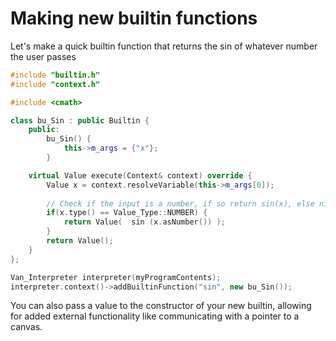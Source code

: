 # Making new builtin functions
Let's make a quick builtin function that returns the sin of whatever number the user passes
```c++
#include "builtin.h"
#include "context.h"

#include <cmath>

class bu_Sin : public Builtin { 
    public:
        bu_Sin() {
            this->m_args = {"x"};
        }

    virtual Value execute(Context& context) override {
        Value x = context.resolveVariable(this->m_args[0]);
        
        // Check if the input is a number, if so return sin(x), else nil
        if(x.type() == Value_Type::NUMBER) {
            return Value(  sin (x.asNumber()) );
        }
        return Value();
    }
};

Van_Interpreter interpreter(myProgramContents);
interpreter.context()->addBuiltinFunction("sin", new bu_Sin());
```

You can also pass a value to the constructor of your new builtin, allowing for 
added external functionality like communicating with a pointer to a canvas.
